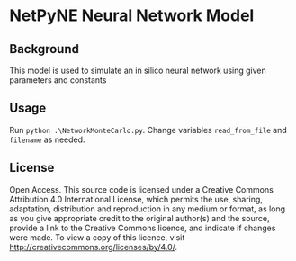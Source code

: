# NetPyNE Neural Network Model

## Background
This model is used to simulate an in silico neural network using given parameters and constants

## Usage
Run `python .\NetworkMonteCarlo.py`. Change variables `read_from_file` and `filename` as needed.

## License
Open Access. This source code is licensed under a Creative Commons Attribution 4.0 International License, which permits the use, sharing, adaptation, 
distribution and reproduction in any medium or format, as long as you give appropriate credit to the original author(s) and the source, provide a link to
the Creative Commons licence, and indicate if changes were made. To view a copy of this licence, visit http://creativecommons.org/licenses/by/4.0/.
